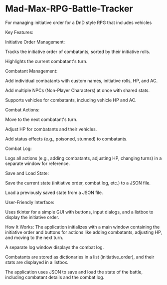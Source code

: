 # Mad-Max-RPG-Battle-Tracker
For managing initiative order for a DnD style RPG that includes vehicles

Key Features:

Initiative Order Management:

Tracks the initiative order of combatants, sorted by their initiative rolls.

Highlights the current combatant's turn.

Combatant Management:

Add individual combatants with custom names, initiative rolls, HP, and AC.

Add multiple NPCs (Non-Player Characters) at once with shared stats.

Supports vehicles for combatants, including vehicle HP and AC.

Combat Actions:

Move to the next combatant's turn.

Adjust HP for combatants and their vehicles.

Add status effects (e.g., poisoned, stunned) to combatants.

Combat Log:

Logs all actions (e.g., adding combatants, adjusting HP, changing turns) in a separate window for reference.

Save and Load State:

Save the current state (initiative order, combat log, etc.) to a JSON file.

Load a previously saved state from a JSON file.

User-Friendly Interface:

Uses tkinter for a simple GUI with buttons, input dialogs, and a listbox to display the initiative order.

How It Works:
The application initializes with a main window containing the initiative order and buttons for actions like adding combatants, adjusting HP, and moving to the next turn.

A separate log window displays the combat log.

Combatants are stored as dictionaries in a list (initiative_order), and their stats are displayed in a listbox.

The application uses JSON to save and load the state of the battle, including combatant details and the combat log.
